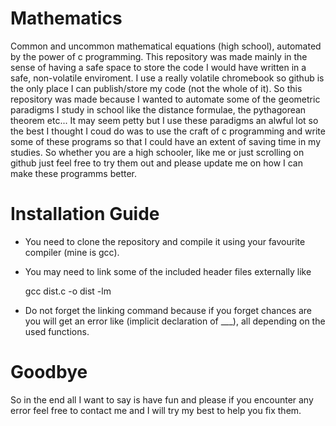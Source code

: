 # Mathematics
Common and uncommon mathematical equations (high school), automated by the power of c programming.
This repository was made mainly in the sense of having a safe space to store the code I would have 
written in a safe, non-volatile enviroment. I use a really volatile chromebook so github is the only place I can publish/store my code 
(not the whole of it). So this repository was made because I wanted to automate some of the geometric 
paradigms I study in school like the distance formulae, the pythagorean theorem etc... It may seem 
petty but I use these paradigms an alwful lot so the best I thought I coud do was to use the craft of c programming 
and write some of these programs so that I could have an extent of saving time in my studies. So whether you 
are a high schooler, like me or just scrolling on github just feel free to try them out and please update me 
on how I can make these programms better. 

# Installation Guide 

- You need to clone the repository and compile it using your favourite compiler (mine is gcc).
- You may need to link some of the included header files externally like

     gcc dist.c -o dist -lm

- Do not forget the linking command because if you forget chances are you will get
  an error like (implicit declaration of ___), all depending on the used functions.

# Goodbye 

So in the end all I want to say is have fun and please if you encounter any error feel free 
to contact me and I will try my best to help you fix them. 
